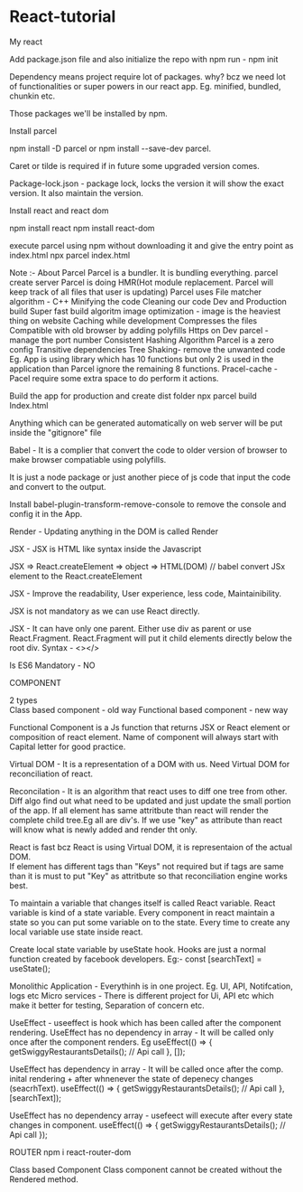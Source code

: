 # React-tutorial
My react

Add package.json file and also initialize the repo with npm
run -  npm init

Dependency means project require lot of packages. why? bcz we need lot of functionalities or super powers in our react app. Eg. minified, bundled, chunkin etc.

Those packages we'll be installed by npm.

Install parcel

npm install -D parcel or npm install --save-dev parcel.

Caret or tilde is required if in future some upgraded version comes.

Package-lock.json - package lock, locks the version it will show the exact version. It also maintain the version.


Install react and react dom

npm install react
npm install react-dom

execute parcel using npm without downloading it and give the entry point as index.html
npx parcel index.html

Note :-  About Parcel
Parcel is a bundler. It is bundling everything. 
parcel create server
Parcel is doing HMR(Hot module replacement. Parcel will keep track of all files that user is updating)
Parcel uses File matcher algorithm -  C++
Minifying the code
Cleaning our code
Dev and Production build
Super fast build algoritm
image optimization - image is the heaviest thing on website
Caching while development
Compresses the files
Compatible with old browser by adding polyfills
Https on Dev
parcel - manage the port number
Consistent Hashing Algorithm
Parcel is a zero config
Transitive dependencies
Tree Shaking-  remove the unwanted code Eg. App is using library which has 10 functions but only 2 is used in the application than Parcel ignore the remaining 8 functions.
Pracel-cache - Pacel require some extra space to do perform it actions.

Build the app for production and create dist folder
npx parcel build Index.html

Anything which can be generated automatically on web server will be put inside the "gitignore" file


Babel - It is a complier that convert the code to older version of browser to make browser compatiable using polyfills.

It is just a node package or just another piece of js code that input the code and convert to the
output.

Install babel-plugin-transform-remove-console  to remove the console  and config it in the App. 

Render - Updating anything in the DOM is called Render

JSX -  JSX is HTML like syntax inside the Javascript

JSX => React.createElement  => object => HTML(DOM) //  babel convert JSx element to the React.createElement

JSX - Improve the readability, User experience,  less code, Maintainibility.

JSX is not mandatory as we can use React directly.

JSX - It can have only one parent. Either use div as parent or use React.Fragment.
 React.Fragment will put it child elements directly below the root div. Syntax - <></>

Is ES6 Mandatory  - NO

COMPONENT

2 types  
Class based component - old way
Functional based component - new way

Functional Component is a Js function that returns JSX or React element or composition of react element. Name of component will always start with Capital letter for good practice. 

Virtual DOM  - It is a representation of a DOM with us.
Need Virtual DOM for reconciliation of react.

Reconcilation  - It is an algorithm that react uses to diff one tree from other. 
Diff algo find out what need to be updated and just update the small portion of the app.
If all element has same attritbute than react will render the complete child tree.Eg all are div's.
If we use "key" as attribute than react will know what is newly added and render tht only.

React is fast bcz React is using Virtual DOM, it is representaion of the actual DOM.  
If element has different tags than "Keys" not required but if tags are same than it is must to put 
"Key" as attritbute so that reconciliation engine works best.


To maintain a variable that changes itself is called React variable. React variable is kind of a state variable. Every component in react maintain a state so you can put some variable on to the state. Every time to create any local variable use state inside react.

Create local state variable by useState hook. Hooks are just a normal function created by facebook developers. Eg:-  const [searchText] = useState(); 

Monolithic Application - Everythinh is in one project. Eg. UI, API, Notifcation, logs etc
Micro services - There is different project for Ui, API etc which make it better for testing, Separation of concern etc.

UseEffect - useeffect is hook which has been called after the component rendering.
UseEffect has no dependency in array -  It will be called only once after the component renders. Eg
   useEffect(() => {
    getSwiggyRestaurantsDetails(); // Api call
  }, []);

UseEffect has dependency in array - It will be called once after the comp. inital rendering + after
whnenever the state of depenecy changes (seacrhText).
 useEffect(() => {
    getSwiggyRestaurantsDetails(); // Api call
  }, [searchText]);

UseEffect has no dependency array -  usefeect will execute after every state changes in component.
 useEffect(() => {
    getSwiggyRestaurantsDetails(); // Api call
  });

  ROUTER
  npm i react-router-dom

 Class based Component
 Class component cannot be created without the Rendered method.